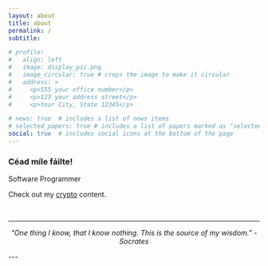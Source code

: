 ```yaml
---
layout: about
title: about
permalink: /
subtitle:

# profile:
#   align: left
#   image: display_pic.png
#   image_circular: true # crops the image to make it circular
#   address: >
#     <p>555 your office number</p>
#     <p>123 your address street</p>
#     <p>Your City, State 12345</p>

# news: true  # includes a list of news items
# selected_papers: true # includes a list of papers marked as "selected={true}"
social: true  # includes social icons at the bottom of the page
---
```


### Céad míle fáilte!

Software Programmer

Check out my [crypto](/crypto) content.

<br/>

---
<p style="text-align: center;font-style: italic;">
"One thing I know, that I know nothing. This is the source of my wisdom." - Socrates
</p>
---

